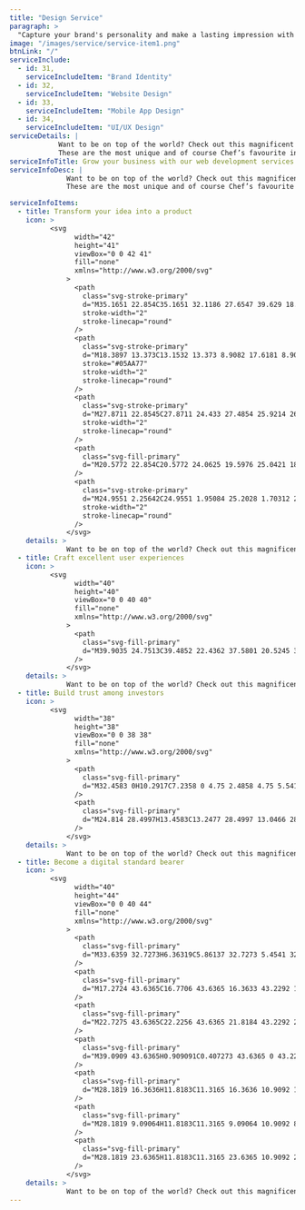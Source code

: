 ```yaml
---
title: "Design Service"
paragraph: >
  "Capture your brand's personality and make a lasting impression with our professional design services. Our team provides customized solutions that meet your unique business needs and enhance your visual identity."
image: "/images/service/service-item1.png"
btnLink: "/"
serviceInclude:
  - id: 31,
    serviceIncludeItem: "Brand Identity"
  - id: 32,
    serviceIncludeItem: "Website Design"
  - id: 33,
    serviceIncludeItem: "Mobile App Design"
  - id: 34,
    serviceIncludeItem: "UI/UX Design"
serviceDetails: |
            Want to be on top of the world? Check out this magnificent and chic diamond collection!
            These are the most unique and of course Chef’s favourite in Static Mania. Please click View More to explore all the mouth-watering variations.
serviceInfoTitle: Grow your business with our web development services
serviceInfoDesc: |
              Want to be on top of the world? Check out this magnificent and chic diamond collection!
              These are the most unique and of course Chef’s favourite in Static Mania. Please click View More to explore all the mouth-watering variations.

serviceInfoItems: 
  - title: Transform your idea into a product
    icon: >
          <svg
                width="42"
                height="41"
                viewBox="0 0 42 41"
                fill="none"
                xmlns="http://www.w3.org/2000/svg"
              >
                <path
                  class="svg-stroke-primary"
                  d="M35.1651 22.854C35.1651 32.1186 27.6547 39.629 18.3902 39.629C9.12563 39.629 1.61523 32.1186 1.61523 22.854C1.61523 13.5895 9.12563 6.0791 18.3902 6.0791"
                  stroke-width="2"
                  stroke-linecap="round"
                />
                <path
                  class="svg-stroke-primary"
                  d="M18.3897 13.373C13.1532 13.373 8.9082 17.6181 8.9082 22.8545C8.9082 28.091 13.1532 32.336 18.3897 32.336C18.8857 32.336 19.3729 32.2979 19.8484 32.2245"
                  stroke="#05AA77"
                  stroke-width="2"
                  stroke-linecap="round"
                />
                <path
                  class="svg-stroke-primary"
                  d="M27.8711 22.8545C27.8711 24.433 27.4854 25.9214 26.803 27.2306"
                  stroke-width="2"
                  stroke-linecap="round"
                />
                <path
                  class="svg-fill-primary"
                  d="M20.5772 22.854C20.5772 24.0625 19.5976 25.0421 18.3892 25.0421C17.1808 25.0421 16.2012 24.0625 16.2012 22.854C16.2012 21.6456 17.1808 20.666 18.3892 20.666C19.0826 20.666 19.7007 20.9886 20.1016 21.4918C20.3993 21.8656 20.5772 22.339 20.5772 22.854Z"
                />
                <path
                  class="svg-stroke-primary"
                  d="M24.9551 2.25642C24.9551 1.95084 25.2028 1.70312 25.5084 1.70312H26.9168C34.6951 1.70312 41.0007 8.0087 41.0007 15.787V15.787C41.0007 16.0648 40.7755 16.29 40.4977 16.29H25.9551C25.4028 16.29 24.9551 15.8423 24.9551 15.29V2.25642Z"
                  stroke-width="2"
                  stroke-linecap="round"
                />
              </svg>
    details: >
              Want to be on top of the world? Check out this magnificent and chic diamond collection!These are the most unique and of course Chef’s favourite in Static Mania.
  - title: Craft excellent user experiences
    icon: >
          <svg
                width="40"
                height="40"
                viewBox="0 0 40 40"
                fill="none"
                xmlns="http://www.w3.org/2000/svg"
              >
                <path
                  class="svg-fill-primary"
                  d="M39.9035 24.7513C39.4852 22.4362 37.5801 20.5245 35.2683 20.0994C32.7698 19.6428 30.3481 20.7561 29.0997 22.9412C28.963 23.1812 28.698 23.3312 28.3396 23.3312C28.338 23.3312 28.3363 23.3312 28.3346 23.3312V15.8309C28.3346 13.5324 26.4645 11.664 24.1678 11.664L16.6674 11.6624C16.6674 11.3524 16.8458 11.0207 17.0891 10.879C18.8859 9.83895 20.001 7.90386 20.001 5.8304C20.001 4.09696 19.2376 2.4636 17.9075 1.35355C16.5758 0.240133 14.8241 -0.214888 13.089 0.0951266C10.7739 0.511787 8.86042 2.41688 8.4354 4.73035C7.97702 7.22711 9.09044 9.64894 11.2772 10.899C11.5006 11.0257 11.6672 11.354 11.6672 11.664H4.16684C1.87009 11.664 0 13.5324 0 15.8309V35.8318C0 38.1303 1.87009 39.9987 4.16684 39.9987H11.6672C12.5856 39.9987 13.3339 39.252 13.3339 38.262C13.3339 37.3753 12.8623 36.5535 12.1039 36.1202C10.5421 35.2268 9.74539 33.4917 10.0754 31.7C10.3771 30.0549 11.7388 28.6999 13.3839 28.4032C14.6473 28.1698 15.8724 28.4932 16.8374 29.2982C17.7891 30.0949 18.3342 31.26 18.3342 32.4984C18.3342 33.9801 17.5358 35.3619 16.2507 36.1069C15.4807 36.5569 15.0006 37.382 15.0006 38.332C15.0006 39.2521 15.749 39.9988 16.6674 39.9988H24.1677C26.4645 39.9988 28.3346 38.1303 28.3346 35.8319L28.4046 28.3316C28.6979 28.3316 28.9646 28.4899 29.118 28.7549C30.1596 30.55 32.0947 31.6651 34.1682 31.6651C35.9016 31.6651 37.535 30.9017 38.6468 29.5716C39.7585 28.2398 40.2169 26.483 39.9035 24.7513ZM37.3668 28.5015C36.5718 29.4532 35.4067 29.9982 34.1683 29.9982C32.6866 29.9982 31.3048 29.1998 30.5597 27.9181C30.1131 27.1447 29.2863 26.6647 28.3346 26.6647C27.4162 26.6647 26.6679 27.4114 26.6679 28.3314V35.8318C26.6679 37.2102 25.5462 38.3319 24.1678 38.3319L16.6674 38.2619C16.6674 37.9669 16.8258 37.7002 17.0891 37.5468C18.8859 36.5069 20.001 34.5718 20.001 32.4983C20.001 30.7649 19.2376 29.1315 17.9059 28.0215C16.8474 27.1364 15.5241 26.6664 14.1557 26.6664C13.8007 26.6664 13.444 26.6998 13.0856 26.763C10.7722 27.1797 8.85878 29.0848 8.43376 31.3966C7.97538 33.8951 9.08879 36.3169 11.2755 37.5669C11.5172 37.7036 11.6672 37.9703 11.6672 38.332H4.16684C2.78841 38.332 1.66672 37.2103 1.66672 35.8318V15.8309C1.66672 14.4525 2.78841 13.3308 4.16684 13.3308H11.6672C12.5839 13.3308 13.3323 12.5841 13.3356 11.664C13.3356 10.7474 12.8506 9.87895 12.1022 9.45229C10.5405 8.55889 9.74547 6.82381 10.0738 5.03208C10.3771 3.387 11.7372 2.03194 13.3839 1.73528C14.6473 1.50191 15.8724 1.82529 16.8374 2.63033C17.7891 3.427 18.3342 4.59206 18.3342 5.83048C18.3342 7.31219 17.5375 8.69398 16.2524 9.43901C15.4924 9.88239 15.0007 10.7541 15.0007 11.6641C15.0007 12.5842 15.7491 13.3308 16.6674 13.3308H24.1678C25.5462 13.3308 26.6679 14.4525 26.6679 15.831V23.3313C26.6679 24.2514 27.4163 24.998 28.4046 25.0014C29.293 25.0014 30.1147 24.5297 30.5481 23.7697C31.4398 22.2063 33.1766 21.3996 34.9683 21.7412C36.6118 22.0413 37.9668 23.403 38.2635 25.048C38.4918 26.3114 38.1718 27.5381 37.3668 28.5015Z"
                />
              </svg>
    details: >
              Want to be on top of the world? Check out this magnificent and chic diamond collection!These are the most unique and of course Chef’s favourite in Static Mania.
  - title: Build trust among investors
    icon: >
          <svg
                width="38"
                height="38"
                viewBox="0 0 38 38"
                fill="none"
                xmlns="http://www.w3.org/2000/svg"
              >
                <path
                  class="svg-fill-primary"
                  d="M32.4583 0H10.2917C7.2358 0 4.75 2.4858 4.75 5.54168V19.7917C4.75 22.8475 7.2358 25.3333 10.2917 25.3333H24.2139L31.8978 33.0188C32.0498 33.1693 32.2525 33.25 32.4583 33.25C32.5596 33.25 32.6626 33.2295 32.7608 33.1898C33.0568 33.0679 33.25 32.7781 33.25 32.4583V25.2779C35.9322 24.8916 38 22.5783 38 19.7917V5.54168C37.9999 2.4858 35.5141 0 32.4583 0ZM36.4166 19.7917C36.4166 21.9751 34.6401 23.75 32.4583 23.75C32.0213 23.75 31.6666 24.1046 31.6666 24.5416V30.5472L25.1022 23.9811C24.9533 23.8339 24.7522 23.75 24.5417 23.75H10.2917C8.10988 23.75 6.33338 21.975 6.33338 19.7917V5.54168C6.33338 3.35824 8.10988 1.58338 10.2917 1.58338H32.4583C34.6401 1.58338 36.4166 3.35832 36.4166 5.54168V19.7917Z"
                />
                <path
                  class="svg-fill-primary"
                  d="M24.814 28.4997H13.4583C13.2477 28.4997 13.0466 28.5837 12.8978 28.7325L6.3333 35.297V29.2914C6.3333 28.8544 5.97861 28.4997 5.54161 28.4997C3.3598 28.4997 1.58331 26.7248 1.58331 24.5414V10.2915C1.58331 9.16726 2.06305 8.09065 2.90224 7.34327C3.22844 7.05033 3.2553 6.55002 2.96399 6.22546C2.67105 5.89927 2.17394 5.87077 1.84619 6.16215C0.67294 7.21183 0 8.71757 0 10.2915V24.5414C0 27.3281 2.0678 29.6414 4.74999 30.0277V37.2081C4.74999 37.5279 4.94318 37.8177 5.23924 37.9396C5.33743 37.9792 5.4403 37.9998 5.54168 37.9998C5.74749 37.9998 5.95018 37.919 6.10062 37.7686L13.7861 30.0831H24.814C25.251 30.0831 25.6057 29.7284 25.6057 29.2914C25.6057 28.8544 25.251 28.4997 24.814 28.4997Z"
                />
              </svg>
    details: >
              Want to be on top of the world? Check out this magnificent and chic diamond collection!These are the most unique and of course Chef’s favourite in Static Mania.
  - title: Become a digital standard bearer
    icon: >
          <svg
                width="40"
                height="44"
                viewBox="0 0 40 44"
                fill="none"
                xmlns="http://www.w3.org/2000/svg"
              >
                <path
                  class="svg-fill-primary"
                  d="M33.6359 32.7273H6.36319C5.86137 32.7273 5.4541 32.32 5.4541 31.8182V0.909091C5.4541 0.407273 5.86137 0 6.36319 0H33.6359C34.1377 0 34.545 0.407273 34.545 0.909091V31.8182C34.545 32.32 34.1377 32.7273 33.6359 32.7273ZM7.27228 30.9091H32.7268V1.81818H7.27228V30.9091Z"
                />
                <path
                  class="svg-fill-primary"
                  d="M17.2724 43.6365C16.7706 43.6365 16.3633 43.2292 16.3633 42.7274V31.8183C16.3633 31.3165 16.7706 30.9092 17.2724 30.9092C17.7742 30.9092 18.1815 31.3165 18.1815 31.8183V42.7274C18.1815 43.2292 17.7742 43.6365 17.2724 43.6365Z"
                />
                <path
                  class="svg-fill-primary"
                  d="M22.7275 43.6365C22.2256 43.6365 21.8184 43.2292 21.8184 42.7274V31.8183C21.8184 31.3165 22.2256 30.9092 22.7275 30.9092C23.2293 30.9092 23.6365 31.3165 23.6365 31.8183V42.7274C23.6365 43.2292 23.2293 43.6365 22.7275 43.6365Z"
                />
                <path
                  class="svg-fill-primary"
                  d="M39.0909 43.6365H0.909091C0.407273 43.6365 0 43.2293 0 42.7275C0 42.2256 0.407273 41.8184 0.909091 41.8184H39.0909C39.5927 41.8184 40 42.2256 40 42.7275C40 43.2293 39.5927 43.6365 39.0909 43.6365Z"
                />
                <path
                  class="svg-fill-primary"
                  d="M28.1819 16.3636H11.8183C11.3165 16.3636 10.9092 15.9563 10.9092 15.4545C10.9092 14.9527 11.3165 14.5454 11.8183 14.5454H28.1819C28.6837 14.5454 29.091 14.9527 29.091 15.4545C29.091 15.9563 28.6837 16.3636 28.1819 16.3636Z"
                />
                <path
                  class="svg-fill-primary"
                  d="M28.1819 9.09064H11.8183C11.3165 9.09064 10.9092 8.68337 10.9092 8.18155C10.9092 7.67973 11.3165 7.27246 11.8183 7.27246H28.1819C28.6837 7.27246 29.091 7.67973 29.091 8.18155C29.091 8.68337 28.6837 9.09064 28.1819 9.09064Z"
                />
                <path
                  class="svg-fill-primary"
                  d="M28.1819 23.6365H11.8183C11.3165 23.6365 10.9092 23.2293 10.9092 22.7275C10.9092 22.2256 11.3165 21.8184 11.8183 21.8184H28.1819C28.6837 21.8184 29.091 22.2256 29.091 22.7275C29.091 23.2293 28.6837 23.6365 28.1819 23.6365Z"
                />
              </svg>
    details: >
              Want to be on top of the world? Check out this magnificent and chic diamond collection!These are the most unique and of course Chef’s favourite in Static Mania.
---
```

